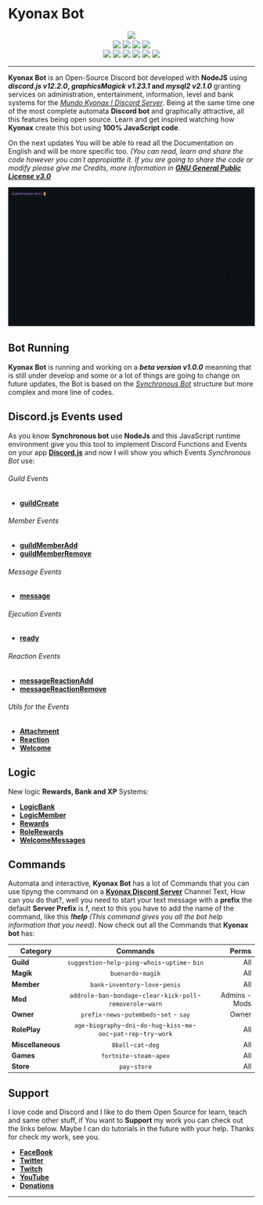 # Kyonax Bot

<p align="center">
  <img src="https://i.imgur.com/EJSWafI.png">
    <br>
    <a href="https://github.com/Kyonax/bot-discord-kyonax"style="text-decoration: none">
    <img src="https://img.shields.io/github/languages/code-size/Kyonax/bot-discord-kyonax">
    </a>
    <a href="https://github.com/Kyonax/bot-discord-kyonax"style="text-decoration: none">
    <img src="https://img.shields.io/github/languages/top/Kyonax/bot-discord-kyonax">
    </a>    
    <a href="https://github.com/Kyonax/bot-discord-kyonax"style="text-decoration: none">
    <img src="https://img.shields.io/github/contributors/Kyonax/bot-discord-kyonax">
    </a>
    <a href="https://github.com/Kyonax/bot-discord-kyonax"style="text-decoration: none">
    <img src="https://img.shields.io/github/last-commit/Kyonax/bot-discord-kyonax">
    </a>
    <br>
    <a href="https://kyonax.link/twitch"style="text-decoration: none">
    <img src="https://img.shields.io/twitch/status/kyonax_on">
    </a>
    <a href="https://kyonax.link/discord"style="text-decoration: none">
    <img src="https://img.shields.io/discord/763464848457072701?color=blueviolet&label=Server&logo=discord">
    </a>
    <a href="https://kyonax.link/facebook"style="text-decoration: none">
    <img src="https://img.shields.io/badge/Kyonax-facebook-blue">
    </a>
    <a href="https://kyonax.link/bot_kyonax"style="text-decoration: none">
    <img src="https://img.shields.io/badge/Donate-PayPal-green.svg">
    </a>        
     <a href="https://twitter.com/intent/follow?screen_name=kyonax_on"style="text-decoration: none">
    <img src="https://img.shields.io/twitter/follow/kyonax_on?style=social">
    </a>
    <a href="https://github.com/Kyonax?tab=followers"style="text-decoration: none">
    <img src="https://img.shields.io/github/followers/Kyonax?style=social">
    </a>    
</p>

---

**Kyonax Bot** is an Open-Source Discord bot developed with **NodeJS** using **_discord.js v12.2.0_, _graphicsMagick v1.23.1_ and _mysql2 v2.1.0_** granting services on administration, entertainment, information, level and bank systems for the _[Mundo Kyonax ! Discord Server](https://kyonax.link/discord)_. Being at the same time one of the most complete automata **Discord bot** and graphically attractive, all this features being open source. Learn and get inspired watching how **Kyonax** create this bot using **100% JavaScript code**.

On the next updates You will be able to read all the Documentation on English and will be more specific too.
_(You can read, learn and share the code however you can´t appropiatte it. If you are going to share the code or modify please give me Credits, more information in [**GNU General Public License v3.0**](LICENSE)_

<p align="center">
  <img src="https://github.com/Kyonax/bot-discord-kyonax/blob/master/database/multimedia/images/demo/gifs/Gif_Record_Discord_Server.gif">
</p>

## Bot Running

**Kyonax Bot** is running and working on a _**beta version v1.0.0**_ meanning that is still under develop and some or a lot of things are going to change on future updates, the Bot is based on the _[Synchronous Bot](https://github.com/Kyonax/bot-discord-kyonax)_ structure but more complex and more line of codes.

## Discord.js Events used

As you know **Synchronous bot** use **NodeJs** and this JavaScript runtime environment give you this tool to implement Discord Functions and Events on your app **[Discord.js](https://discord.js.org/#/)** and now I will show you which Events _Synchronous Bot_ use:

###### Guild Events

- [**guildCreate**](https://github.com/Kyonax/bot-discord-kyonax/blob/master/src/event/guild/guildCreate.js)

###### Member Events

- [**guildMemberAdd**](https://github.com/Kyonax/bot-discord-kyonax/blob/master/src/event/member/guildMemberAdd.js)
- [**guildMemberRemove**](https://github.com/Kyonax/bot-discord-kyonax/blob/master/src/event/member/guildMemberRemove.js)

###### Message Events

- [**message**](https://github.com/Kyonax/bot-discord-kyonax/blob/master/src/event/messages/message.js)

###### Ejecution Events

- [**ready**](https://github.com/Kyonax/bot-discord-kyonax/blob/master/src/event/misc/ready.js)

###### Reaction Events

- [**messageReactionAdd**](https://github.com/Kyonax/bot-discord-kyonax/blob/master/src/event/reaction/messageReactionAdd.js)
- [**messageReactionRemove**](https://github.com/Kyonax/bot-discord-kyonax/blob/master/src/event/reaction/messageReactionRemove.js)

###### Utils for the Events

- [**Attachment**](https://github.com/Kyonax/bot-discord-kyonax/blob/master/src/utils/misc/attachment.js)
- [**Reaction**](https://github.com/Kyonax/bot-discord-kyonax/blob/master/src/utils/misc/reaction.js)
- [**Welcome**](https://github.com/Kyonax/bot-discord-kyonax/blob/master/src/utils/misc/welcome.js)

## Logic

New logic **Rewards, Bank and XP** Systems:

- [**LogicBank**](https://github.com/Kyonax/bot-discord-kyonax/tree/master/src/utils/logic/logicBank.js)
- [**LogicMember**](https://github.com/Kyonax/bot-discord-kyonax/tree/master/src/utils/logic/logicMember.js)
- [**Rewards**](https://github.com/Kyonax/bot-discord-kyonax/blob/master/database/conectors/rewards.js)
- [**RoleRewards**](https://github.com/Kyonax/bot-discord-kyonax/blob/master/database/conectors/roleRewards.js)
- [**WelcomeMessages**](https://github.com/Kyonax/bot-discord-kyonax/blob/master/database/conectors/welcomeMessage.js)

## Commands

Automata and interactive, **Kyonax Bot** has a lot of Commands that you can use tipyng the command on a **[Kyonax Discord Server](https://kyonax.link/discord)** Channel Text, How can you do that?, well you need to start your text message with a **prefix** the default **Server Prefix** is **_!_**, next to this you have to add the name of the command, like this **_!help_** _(This command gives you all the bot help information that you need)_. Now check out all the Commands that **Kyonax bot** has:

| Category          |                                   Commands                                    |         Perms |
| ----------------- | :---------------------------------------------------------------------------: | ------------: |
| **Guild**         |              `suggestion`-`help`-`ping`-`whois`-`uptime`- `bin`               |           All |
| **Magik**         |                              `buenardo`-`magik`                               |           All |
| **Member**        |                       `bank`-`inventory`-`love`-`penis`                       |           All |
| **Mod**           |      `addrole`-`ban`-`bondage`-`clear`-`kick`-`poll`-`removerole`-`warn`      | Admins - Mods |
| **Owner**         |                   `prefix`-`news`-`putembeds`-`set` - `say`                   |         Owner |
| **RolePlay**      | `age`-`biography`-`dni`-`do`-`hug`-`kiss`-`me`-`ooc`-`pat`-`rep`-`try`-`work` |           All |
| **Miscellaneous** |                              `8ball`-`cat`-`dog`                              |           All |
| **Games**         |                           `fortnite`-`steam`-`apex`                           |           All |
| **Store**         |                                 `pay`-`store`                                 |           All |

## Support

I love code and Discord and I like to do them Open Source for learn, teach and same other stuff, if You want to **Support** my work you can check out the links below. Maybe I can do tutorials in the future with your help. Thanks for check my work, see you.

- [**FaceBook**](https://kyonax.link/facebook)
- [**Twitter**](https://kyonax.link/twitter)
- [**Twitch**](https://kyonax.link/twitch)
- [**YouTube**](https://kyonax.link/youtube)
- [**Donations**](https://kyonax.link/bot_kyonax)

---
